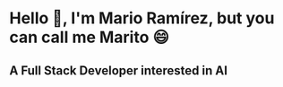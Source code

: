# Hello 👋, I'm Mario Ramírez, but you can call me Marito 😄

## A Full Stack Developer interested in AI
